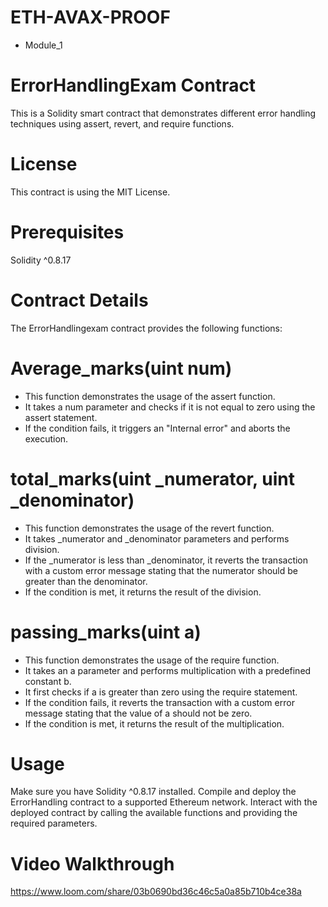 # ETH-AVAX-PROOF
+ Module_1
# ErrorHandlingExam Contract
This is a Solidity smart contract that demonstrates different error handling techniques using assert, revert, and require functions.

# License
This contract is using the MIT License.

# Prerequisites
Solidity ^0.8.17
# Contract Details
The ErrorHandlingexam contract provides the following functions:

# Average_marks(uint num)
+ This function demonstrates the usage of the assert function.
+ It takes a num parameter and checks if it is not equal to zero using the assert statement.
+ If the condition fails, it triggers an "Internal error" and aborts the execution.
# total_marks(uint _numerator, uint _denominator)
+ This function demonstrates the usage of the revert function.
+ It takes _numerator and _denominator parameters and performs division.
+ If the _numerator is less than _denominator, it reverts the transaction with a custom error message stating that the numerator should be greater than the denominator.
+ If the condition is met, it returns the result of the division.
# passing_marks(uint a)
+ This function demonstrates the usage of the require function.
+ It takes an a parameter and performs multiplication with a predefined constant b.
+ It first checks if a is greater than zero using the require statement.
+ If the condition fails, it reverts the transaction with a custom error message stating that the value of a should not be zero.
+ If the condition is met, it returns the result of the multiplication.
# Usage
Make sure you have Solidity ^0.8.17 installed.
Compile and deploy the ErrorHandling contract to a supported Ethereum network.
Interact with the deployed contract by calling the available functions and providing the required parameters.
# Video Walkthrough
https://www.loom.com/share/03b0690bd36c46c5a0a85b710b4ce38a

